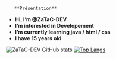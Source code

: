 
       **Présentation**


- **Hi, I’m @ZaTaC-DEV**
- **I’m interested in Developement** 
- **I’m currently learning java / html / css**
- **I have 15 years old**


![ZaTaC-DEV GitHub stats](https://github-readme-stats.vercel.app/api?username=ZaTaC-DEV&bg_color=30,e96443,904e95&title_color=fff&text_color=fff)
[![Top Langs](https://github-readme-stats.vercel.app/api/top-langs/?username=ZaTaC-DEV&bg_color=30,e96443,904e95&title_color=fff&text_color=fff)](https://github.com/ZaTaC-DEV/github-readme-stats)
